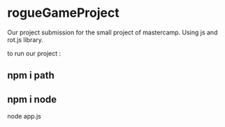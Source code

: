 # rogueGameProject
Our project submission for the small project of mastercamp. Using js and rot.js library.

to run our project : 


## npm i path
## npm i node

node app.js

